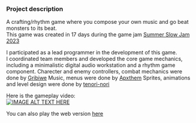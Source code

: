 ### Project description

A crafting/rhythm game where you compose your own music and go beat monsters to its beat.\
This game was created in 17 days during the game jam [Summer Slow Jam 2023](https://itch.io/jam/ssjcrafting)

I participated as a lead programmer in the development of this game.\
I coordinated team members and developed the core game mechanics, including a minimalistic digital audio workstation and a rhythm game component.
Charecter and enemy controllers, combat mechanics were done by [Gribiwe](https://github.com/Gribiwe)
Music, menus were done by [Apxthem](https://github.com/Apxthem)
Sprites, animations and level design were done by [tenori-nori](https://github.com/tenori-nori)

Here is the gameplay video:\
[![IMAGE ALT TEXT HERE](http://img.youtube.com/vi/fPZf_1fDeAg/maxresdefault.jpg)](http://www.youtube.com/watch?v=fPZf_1fDeAgw)

You can also play the web version [here](https://toxazol.itch.io/musician-of-the-flying-archipelago)
